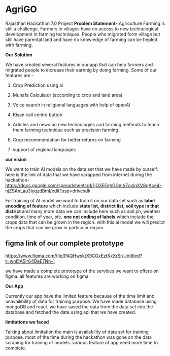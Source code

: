 # AgriGO
Rajasthan Hackathon 7.0 Project
**Problem Statement-**
Agriculture Farming is still a challenge. Farmers in villages have no access to new technological development in farming techniques. People who migrated form village but still have parental land and have no knowledge of farming can be hepled with farming.

**Our Solution**

We have created several features in our app that can help farmers and migrated people to increase their earnnig by doing farming.
Some of our features are - 

1. Crop Prediction using ai

2. Munafa Calculator (according to crop and land area)

3. Voice search in religional languages with help of openAI

4. Kisan call centre button

5. Articles and news on new technologies and farming methods to teach them farming technique such as precision farming.

6. Crop recommendation for better returns on farming

7. support of regional languages

**our vision**

We want to train AI models on the data set that we have made by ourself.
here is the link of data that we have scrapped from internet during the hackathon- 
https://docs.google.com/spreadsheets/d/1jO3EFqhGGmhZovlqXV8qAce4-njZSAnLau3iyqzdBmI/edit?usp=drivesdk

For training of AI model we want to train it on our data set such as **label encoding of feature** which include **state list, district list, soil type in that district** and many more data we can include here such as soil ph, weather condition, time of year, etc.
**one not coding of labels** which include the crops data that can be grown in the region.
with this ai model we will predict the crops that can we grow in particular region.


**figma link of our complete prototype**
-
https://www.figma.com/file/PAQHwxktX9CGxEztKxXrSr/Untitled?t=wnl5A5Ir64DeE7Nn-1

we have made a complete prototype of the services we want to offere on figma. all features are working on figma

**Our App**

Currently our app have the limited feature because of the time limit and unavailibility of data for training purpose. We have made database using mongoDB and react. we have saved the data from the data set into the database and fetched the data using api that we have created. 

**limitations we faced**

Talking about limitation the main is availability of data set for training purpose. most of the time during the hackathon was gone on the data scraping for training of models. various feature of app need more time to complete.

